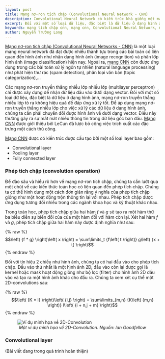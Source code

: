 ```yaml
---
layout: post
title: Mạng nơ-ron tích chập (Convolutional Neural Network - CNN)
description: Convolutional Neural Network có kiến trúc khá giống một mạng nơ-ron truyền thẳng thông thường, bao gồm các nơ-ron có khả năng tự tối ưu hóa thông qua quá trình học.
excerpt: Đối với một số loại dữ liệu, đặc biệt là dữ liệu ở dạng hình ảnh, mạng nơ-ron truyền thẳng nhiều lớp tỏ ra không hiệu quả để đáp ứng xử lý tốt. Để áp dụng mạng nơ-ron truyền thẳng nhiều lớp cho việc xử lý các dữ liệu ở dạng hình ảnh, chúng ta cần phải chuyển đổi được hình ảnh về dưới dạng vector.
keywords: mạng tích chập cnn, mạng cnn, Convolutional Neural Network, mạng Convolutional Neural Network, mạng nơ-ron tích chập CNN, mạng nơ-ron tích chập
author: Nguyễn Trường Long
---
```


[Mạng nơ-ron tích chập (Convolutional Neural Networks - CNN)](https://nguyentruonglong.net/mang-no-ron-tich-chap-convolutional-neural-network-cnn.html) là một loại mạng neural network đã đạt được nhiều thành tựu trong các bài toán có liên quan đến hình ảnh như nhận dạng hình ảnh (image recognition) và phân lớp hình ảnh (image classification) hiện nay. Ngoài ra, [mạng CNN](https://nguyentruonglong.net/mang-no-ron-tich-chap-convolutional-neural-network-cnn.html) còn được ứng dụng trong các bài toán xử lý ngôn tự nhiên (natural language processing) như phát hiện thư rác (spam detection), phân loại văn bản (topic categorization),...

Các mạng nơ-ron truyền thẳng nhiều lớp nhiều lớp (multilayer perceptron) chỉ được xây dựng để nhận dữ liệu đầu vào dưới dạng vector. Đối với một số loại dữ liệu, đặc biệt là dữ liệu ở dạng hình ảnh, mạng nơ-ron truyền thẳng nhiều lớp tỏ ra không hiệu quả để đáp ứng xử lý tốt. Để áp dụng mạng nơ-ron truyền thẳng nhiều lớp cho việc xử lý các dữ liệu ở dạng hình ảnh, chúng ta cần phải chuyển đổi được hình ảnh về dưới dạng vector. Điều này thường gây ra sự mất mát nhiều thông tin trong dữ liệu gốc ban đầu. [Mạng CNN](https://nguyentruonglong.net/mang-no-ron-tich-chap-convolutional-neural-network-cnn.html) được giới thiệu bởi LeCun đã lược bỏ công việc trích xuất các đặc trưng một cách thủ công.

[Mạng CNN](https://nguyentruonglong.net/mang-no-ron-tich-chap-convolutional-neural-network-cnn.html) được có kiến trúc được cấu tạo bởi một số loại layer bao gồm:
- Convolutional layer
- Pooling layer
- Fully connected layer

### Phép tích chập (convolution operation)

Để đào sâu và hiểu rõ hơn về mạng nơ-ron tích chập, chúng ta cần lướt qua một chút về các kiến thức toán học có liên quan đến phép tích chập. Chúng ta có thể hình dung một cách đơn giản rằng ý nghĩa của phép tích chập giống như một hoạt động trộn thông tin lại với nhau. Phép tích chập được ứng dụng tương đối nhiều trong các ngành khoa học và kỹ thuật khác nhau.

Trong toán học, phép tích chập giữa hai hàm $f$ và $g$ sẽ tạo ra một hàm thứ ba biểu diễn sự biến đổi của của một hàm đối với hàm còn lại. Xét hai hàm $f$ và $g$, phép tích chập giữa hai hàm này được định nghĩa như sau:

{% raw %}
$$\left( {f * g} \right)\left( x \right) = \sum\limits_t {f\left( t \right)} g\left( {x + t} \right)$$
{% endraw %}

Đối với tín hiệu 2 chiều như hình ảnh, chúng ta có hai đầu vào cho phép tích chập. Đầu vào thứ nhất là một hình ảnh 2D, đầu vào còn lại được gọi là kernel hoặc mask hoạt động giống như bộ lọc (filter) cho hình ảnh 2D đầu vào và tạo ra một hình ảnh khác cho đầu ra. Chúng ta xem xét cụ thể một 2D-convolutions sau:

{% raw %}
$$\left( {K * I} \right)\left( {i,j} \right) = \sum\limits_{m,n} {K\left( {m,n} \right)} I\left( {i + n,j + m} \right)$$
{% endraw %}

<figure class="image">
  <img src="https://nguyentruonglong.net/images/2DConvolution.png" alt="Ví dụ minh họa về 2D-Convolution">
  <figcaption><center><i>Một ví dụ minh họa về 2D-Convolution. Nguồn: Ian Goodfellow</i></center></figcaption>
</figure>

### Convolutional layer
(Bài viết đang trong quá trình hoàn thiện)

